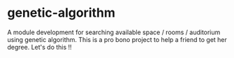 # genetic-algorithm
A module development for searching available space / rooms / auditorium using genetic algorithm. 
This is a pro bono project to help a friend to get her degree. 
Let's do this !!


